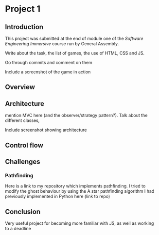 # Project 1
## Introduction
This project was submitted at the end of module one of the *Software Engineering Immersive* course run by General Assembly. 

Write about the task, the list of games, the use of HTML, CSS and JS.

Go through commits and comment on them

Include a screenshot of the game in action

## Overview
## Architecture
mention MVC here (and the observer/strategy pattern?). Talk about the different classes, 

Include screenshot showing architecture
## Control flow

## Challenges
### Pathfinding
Here is a link to my repository which implements pathfinding. I tried to modify the ghost behaviour by using the A star pathfinding algorithm I had previously implemented in Python here (link to repo)

## Conclusion
Very useful project for becoming more familiar with JS, as well as working to a deadline
